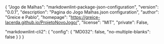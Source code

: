{
  "Jogo de Malhas": "markdownlint-package-json-configuration",
  "version": "0.0.1",
  "description": "Pagina do Jogo Malhas.json configuration",
  "author": "Greice e Pablo",
  "homepage": "https://greice-lacerda.github.io/ProjetoNovoJogo/",
  "license": "MIT",
  "private": False,

  "markdownlint-cli2": {
    "config": {
      "MD032": false,
      "no-multiple-blanks": false
    }
  }
}